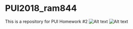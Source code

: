 # PUI2018_ram844
This is a repository for PUI Homework #2
![Alt text](../RossMacW/PUI2018_ram844/MacWhinneyScreenShot1.jpeg)
![Alt text](../RossMacW/PUI2018_ram844/MacWhinneyScreenShot2.jpeg)

